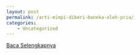 ```yaml
---
layout: post
permalink: /arti-mimpi-diberi-boneka-oleh-pria/
categories:
    - Uncategorized
---
```


[Baca Selengkapnya](/02)